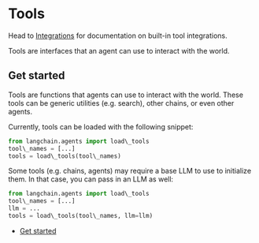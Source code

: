 # Tools

Head to [Integrations](/docs/integrations/tools/) for documentation on built-in tool integrations.

Tools are interfaces that an agent can use to interact with the world.

## Get started[​](#get-started "Direct link to Get started")

Tools are functions that agents can use to interact with the world.
These tools can be generic utilities (e.g. search), other chains, or even other agents.

Currently, tools can be loaded with the following snippet:

```python
from langchain.agents import load\_tools  
tool\_names = [...]  
tools = load\_tools(tool\_names)  

```

Some tools (e.g. chains, agents) may require a base LLM to use to initialize them.
In that case, you can pass in an LLM as well:

```python
from langchain.agents import load\_tools  
tool\_names = [...]  
llm = ...  
tools = load\_tools(tool\_names, llm=llm)  

```

- [Get started](#get-started)
